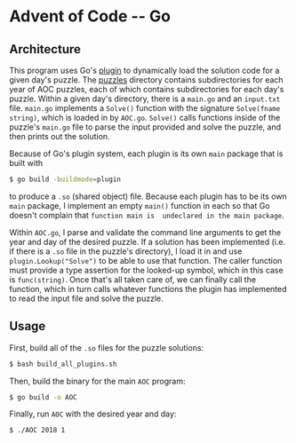 # Advent of Code -- Go

## Architecture

This program uses Go's [plugin](https://golang.org/pkg/plugin) to dynamically load the solution code for
a given day's puzzle. The [puzzles](puzzles) directory contains subdirectories for each year of AOC
puzzles, each of which contains subdirectories for each day's puzzle. Within a given day's 
directory, there is a `main.go` and an `input.txt` file. `main.go` implements a `Solve()` function
with the signature `Solve(fname string)`, which is loaded in by `AOC.go`. `Solve()` calls functions
inside of the puzzle's `main.go` file to parse the input provided and solve the puzzle, and then
prints out the solution.

Because of Go's plugin system, each plugin is its own `main` package that is built with 

```sh
$ go build -buildmode=plugin
```

to produce a `.so` (shared object) file. Because each plugin has to be its own `main` package, I
implement an empty `main()` function in each so that Go doesn't complain that `function main is 
undeclared in the main package`.

Within `AOC.go`, I parse and validate the command line arguments to get the year and day of the
desired puzzle. If a solution has been implemented (i.e. if there is a `.so` file in the puzzle's
directory), I load it in and use `plugin.Lookup("Solve")` to be able to use that function. The 
caller function must provide a type assertion for the looked-up symbol, which in this case is
`func(string)`. Once that's all taken care of, we can finally call the function, which in turn calls
whatever functions the plugin has implemented to read the input file and solve the puzzle.

## Usage

First, build all of the `.so` files for the puzzle solutions:

```sh
$ bash build_all_plugins.sh
```

Then, build the binary for the main `AOC` program:

```sh
$ go build -o AOC
```

Finally, run `AOC` with the desired year and day:

```sh
$ ./AOC 2018 1
```
